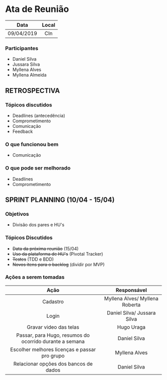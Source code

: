 # Ata de Reunião

Data         | Local
:------------: | :-------------:
09/04/2019   |CIn


### Participantes
* Daniel Silva
* Jussara Silva
* Myllena Alves
* Myllena Almeida

## RETROSPECTIVA 

### Tópicos discutidos
* Deadlines (antecedência)
* Comprometimento
* Comunicação
* Feedback

### O que funcionou bem
* Comunicação

### O que pode ser melhorado
* Deadlines
* Comprometimento



## SPRINT PLANNING (10/04 - 15/04)
### Objetivos
* Divisão dos pares e HU's

### Tópicos Discutidos
* ~~Data da próxima reunião~~ (15/04)
* ~~Uso da plataforma de HU's~~ (Pivotal Tracker)
* ~~Testes~~ (TDD e BDD)
* ~~Novos itens para o backlog~~ (dividir por MVP)

### Ações a serem tomadas
Ação                            | Responsável   
:-------------------------------: | :-------------:
Cadastro|Myllena Alves/ Myllena Roberta
Login|Daniel Silva/ Jussara Silva
Gravar video das telas|Hugo Uraga
Passar, para Hugo, resumos do ocorrido durante a semana|Daniel Silva
Escolher melhores licenças e passar pro grupo|Myllena Alves
Relacionar opções dos bancos de dados|Daniel Silva

